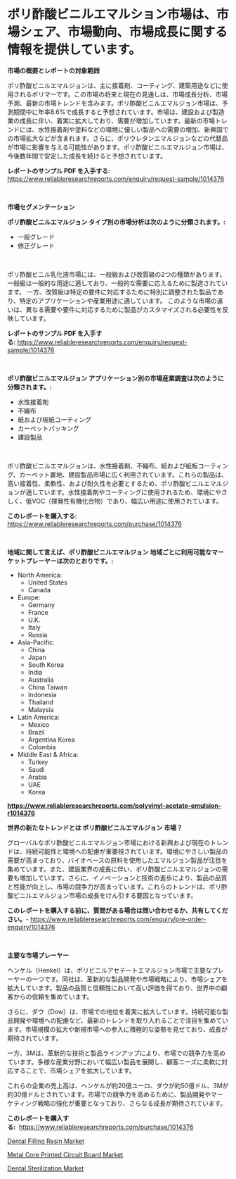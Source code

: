 <p><h1>ポリ酢酸ビニルエマルション市場は、市場シェア、市場動向、市場成長に関する情報を提供しています。</h1></p><p><strong>市場の概要とレポートの対象範囲</strong></p>
<p><p>ポリ酢酸ビニルエマルジョンは、主に接着剤、コーティング、建築用途などに使用されるポリマーです。この市場の将来と現在の見通しは、市場成長分析、市場予測、最新の市場トレンドを含みます。ポリ酢酸ビニルエマルジョン市場は、予測期間中に年率8.6%で成長すると予想されています。市場は、建設および製造業の成長に伴い、着実に拡大しており、需要が増加しています。最新の市場トレンドには、水性接着剤や塗料などの環境に優しい製品への需要の増加、新興国での市場拡大などが含まれます。さらに、ポリウレタンエマルジョンなどの代替品が市場に影響を与える可能性があります。ポリ酢酸ビニルエマルジョン市場は、今後数年間で安定した成長を続けると予想されています。</p></p>
<p><strong>レポートのサンプル PDF を入手する:</strong> <a href="https://www.reliableresearchreports.com/enquiry/request-sample/1014376">https://www.reliableresearchreports.com/enquiry/request-sample/1014376</a></p>
<p>&nbsp;</p>
<p><strong>市場セグメンテーション</strong></p>
<p><strong>ポリ酢酸ビニルエマルジョン タイプ別の市場分析は次のように分類されます。:</strong></p>
<p><ul><li>一般グレード</li><li>修正グレード</li></ul></p>
<p>&nbsp;</p>
<p><p>ポリ酢酸ビニル乳化液市場には、一般級および改質級の2つの種類があります。 一般級は一般的な用途に適しており、一般的な需要に応えるために製造されています。 一方、改質級は特定の要件に対応するために特別に調整された製品であり、特定のアプリケーションや産業用途に適しています。 このような市場の違いは、異なる需要や要件に対応するために製品がカスタマイズされる必要性を反映しています。</p></p>
<p><strong>レポートのサンプル PDF を入手する:</strong>&nbsp;<a href="https://www.reliableresearchreports.com/enquiry/request-sample/1014376">https://www.reliableresearchreports.com/enquiry/request-sample/1014376</a></p>
<p>&nbsp;</p>
<p><strong> ポリ酢酸ビニルエマルジョン アプリケーション別の市場産業調査は次のように分類されます。:</strong></p>
<p><ul><li>水性接着剤</li><li>不織布</li><li>紙および板紙コーティング</li><li>カーペットバッキング</li><li>建設製品</li></ul></p>
<p>&nbsp;</p>
<p><p>ポリ酢酸ビニルエマルジョンは、水性接着剤、不織布、紙および紙板コーティング、カーペット裏地、建設製品市場に広く利用されています。これらの製品は、高い接着性、柔軟性、および耐久性を必要とするため、ポリ酢酸ビニルエマルジョンが適しています。水性接着剤やコーティングに使用されるため、環境にやさしく、低VOC（揮発性有機化合物）であり、幅広い用途に使用されています。</p></p>
<p><strong>このレポートを購入する:</strong>&nbsp; <a href="https://www.reliableresearchreports.com/purchase/1014376">https://www.reliableresearchreports.com/purchase/1014376</a></p>
<p>&nbsp;</p>
<p><strong>地域に関して言えば、ポリ酢酸ビニルエマルジョン 地域ごとに利用可能なマーケットプレーヤーは次のとおりです。:</strong></p>
<p><ul>
    <li>
        North America:
        <ul>
            <li>United States</li>
            <li>Canada</li>
        </ul>
    </li>
    <li>
        Europe:
        <ul>
            <li>Germany</li>
            <li>France</li>
            <li>U.K.</li>
            <li>Italy</li>
            <li>Russia</li>
        </ul>
    </li>
    <li>
        Asia-Pacific:
        <ul>
            <li>China</li>
            <li>Japan</li>
            <li>South Korea</li>
            <li>India</li>
            <li>Australia</li>
            <li>China Taiwan</li>
            <li>Indonesia</li>
            <li>Thailand</li>
            <li>Malaysia</li>
        </ul>
    </li>
    <li>
        Latin America:
        <ul>
            <li>Mexico</li>
            <li>Brazil</li>
            <li>Argentina Korea</li>
            <li>Colombia</li>
        </ul>
    </li>
    <li>
        Middle East & Africa:
        <ul>
            <li>Turkey</li>
            <li>Saudi</li>
            <li>Arabia</li>
            <li>UAE</li>
            <li>Korea</li>
        </ul>
    </li>
    </ul></p>
<p><strong><a href="https://www.reliableresearchreports.com/polyvinyl-acetate-emulsion-r1014376">https://www.reliableresearchreports.com/polyvinyl-acetate-emulsion-r1014376</a></strong>&nbsp;</p>
<p><strong>世界の新たなトレンドとは ポリ酢酸ビニルエマルジョン 市場？</strong></p>
<p><p>グローバルなポリ酢酸ビニルエマルジョン市場における新興および現在のトレンドは、持続可能性と環境への配慮が重要視されています。環境にやさしい製品の需要が高まっており、バイオベースの原料を使用したエマルジョン製品が注目を集めています。また、建設業界の成長に伴い、ポリ酢酸ビニルエマルジョンの需要も増加しています。さらに、イノベーションと技術の進歩により、製品の品質と性能が向上し、市場の競争力が高まっています。これらのトレンドは、ポリ酢酸ビニルエマルジョン市場の成長をけん引する要因となっています。</p></p>
<p><strong>このレポートを購入する前に、質問がある場合は問い合わせるか、共有してください。</strong>- <a href="https://www.reliableresearchreports.com/enquiry/pre-order-enquiry/1014376">https://www.reliableresearchreports.com/enquiry/pre-order-enquiry/1014376</a></p>
<p>&nbsp;</p>
<p><strong>主要な市場プレーヤー</strong></p>
<p><p>ヘンケル（Henkel）は、ポリビニルアセテートエマルジョン市場で主要なプレーヤーの一つです。同社は、革新的な製品開発や市場戦略により、市場シェアを拡大しています。製品の品質と信頼性において高い評価を得ており、世界中の顧客からの信頼を集めています。</p><p>さらに、ダウ（Dow）は、市場での地位を着実に拡大しています。持続可能な製品開発や環境への配慮など、最新のトレンドを取り入れることで注目を集めています。市場規模の拡大や新規市場への参入に積極的な姿勢を見せており、成長が期待されています。</p><p>一方、3Mは、革新的な技術と製品ラインアップにより、市場での競争力を高めています。多様な産業分野において幅広い製品を展開し、顧客ニーズに柔軟に対応することで、市場シェアを拡大しています。</p><p>これらの企業の売上高は、ヘンケルが約20億ユーロ、ダウが約50億ドル、3Mが約30億ドルとされています。市場での競争力を高めるために、製品開発やマーケティング戦略の強化が重要となっており、さらなる成長が期待されています。</p></p>
<p><strong>このレポートを購入する:</strong>&nbsp;&nbsp;<a href="https://www.reliableresearchreports.com/purchase/1014376">https://www.reliableresearchreports.com/purchase/1014376</a></p>
<p><p><a href="https://github.com/kufem1/Market-Research-Report-List-2/blob/main/dental-filling-resin-market.md">Dental Filling Resin Market</a></p><p><a href="https://frill-swim-3cd.notion.site/Metal-Core-Printed-Circuit-Board-Market-Competitive-Analysis-Market-Trends-and-Forecast-to-2031-9b37ca817f6046d6bd3b324b965c0de9">Metal Core Printed Circuit Board Market</a></p><p><a href="https://github.com/singletonthaxterkelliehr2df/Market-Research-Report-List-2/blob/main/dental-sterilization-market.md">Dental Sterilization Market</a></p></p>